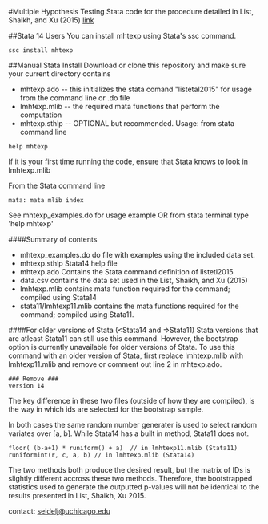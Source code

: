 #Multiple Hypothesis Testing
Stata code for the procedure detailed in List, Shaikh, and Xu (2015)
[link](https://ideas.repec.org/p/feb/artefa/00402.html)

##Stata 14 Users
You can install mhtexp using Stata's ssc command.
```
ssc install mhtexp
```

##Manual Stata Install 
Download or clone this repository and make sure your current directory contains
* mhtexp.ado -- this initializes the stata comand "listetal2015" for usage from the command line or .do file
* lmhtexp.mlib -- the required mata functions that perform the computation
* mhtexp.sthlp -- OPTIONAL but recommended.  Usage: from stata command line
```
help mhtexp
```
If it is your first time running the code, ensure that Stata knows to look in lmhtexp.mlib

From the Stata command line
```
mata: mata mlib index
```
See mhtexp_examples.do for usage example OR from stata terminal type 'help mhtexp'


####Summary of contents

* mhtexp_examples.do do file with examples using the included data set.
* mhtexp.sthlp  Stata14 help file
* mhtexp.ado Contains the Stata command definition of listetl2015
* data.csv contains the data set used in the List, Shaikh, and Xu (2015)
* lmhtexp.mlib contains mata function required for the command; compiled using Stata14
* stata11/lmhtexp11.mlib contains the mata functions required for the command; compiled using Stata11.

####For older versions of Stata (<Stata14 and =>Stata11)
Stata versions that are atleast Stata11 can still use this command.  However, the bootstrap option is currently unavailable for older versions of Stata.  To use this command with an older version of Stata, first replace lmhtexp.mlib with lmhtexp11.mlib and remove or comment out line 2 in mhtexp.ado.

```
### Remove ###
version 14
```

The key difference in these two files (outside of how they are compiled), is the way in which ids are selected for the bootstrap sample.

In both cases the same random number generater is used to select random variates over [a, b].  While Stata14 has a built in method, Stata11 does not.
```
floor( (b-a+1) * runiform() + a)  // in lmhtexp11.mlib (Stata11)
runiformint(r, c, a, b) // in lmhtexp.mlib (Stata14)
```
The two methods both produce the desired result, but the matrix of IDs is slightly different accross these two methods.  Therefore, the bootstrapped statistics used to generate the outputted p-values will not be identical to the results presented in List, Shaikh, Xu 2015.

contact: seidelj@uchicago.edu
